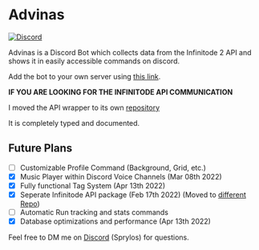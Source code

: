 # Advinas

[![Discord](https://discordapp.com/api/guilds/590288287864848387/embed.png)](https://discord.gg/hESyUZA)

Advinas is a Discord Bot which collects data from the Infinitode 2 API and shows it in easily accessible commands on discord.

Add the bot to your own server using [this link](https://discord.com/api/oauth2/authorize?client_id=824289599065030756&permissions=309238025280&scope=bot%20applications.commands).

**IF YOU ARE LOOKING FOR THE INFINITODE API COMMUNICATION**

I moved the API wrapper to its own [repository](https://github.com/Sprylos/infinitode.py)

It is completely typed and documented.


## Future Plans

- [ ] Customizable Profile Command (Background, Grid, etc.)
- [x] Music Player within Discord Voice Channels (Mar 08th 2022)
- [x] Fully functional Tag System (Apr 13th 2022)
- [x] Seperate Infinitode API package (Feb 17th 2022) (Moved to [different Repo](https://github.com/Sprylos/infinitode.py))
- [ ] Automatic Run tracking and stats commands
- [x] Database optimizations and performance (Apr 13th 2022)

Feel free to DM me on [Discord](https://discord.gg/hESyUZA) (Sprylos) for questions.
